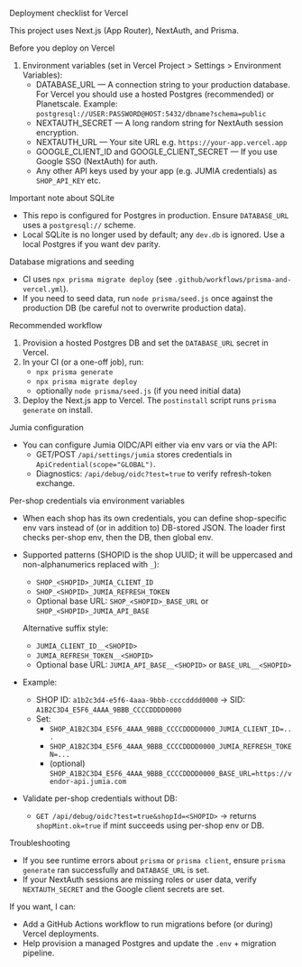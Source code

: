 Deployment checklist for Vercel

This project uses Next.js (App Router), NextAuth, and Prisma.

Before you deploy on Vercel

1) Environment variables (set in Vercel Project > Settings > Environment Variables):
   - DATABASE_URL  — A connection string to your production database. For Vercel you should use a hosted Postgres (recommended) or Planetscale. Example: `postgresql://USER:PASSWORD@HOST:5432/dbname?schema=public`
   - NEXTAUTH_SECRET — A long random string for NextAuth session encryption.
   - NEXTAUTH_URL — Your site URL e.g. `https://your-app.vercel.app`
   - GOOGLE_CLIENT_ID and GOOGLE_CLIENT_SECRET — If you use Google SSO (NextAuth) for auth.
   - Any other API keys used by your app (e.g. JUMIA credentials) as `SHOP_API_KEY` etc.

Important note about SQLite

- This repo is configured for Postgres in production. Ensure `DATABASE_URL` uses a `postgresql://` scheme.
- Local SQLite is no longer used by default; any `dev.db` is ignored. Use a local Postgres if you want dev parity.

Database migrations and seeding

- CI uses `npx prisma migrate deploy` (see `.github/workflows/prisma-and-vercel.yml`).
- If you need to seed data, run `node prisma/seed.js` once against the production DB (be careful not to overwrite production data).

Recommended workflow

1. Provision a hosted Postgres DB and set the `DATABASE_URL` secret in Vercel.
2. In your CI (or a one-off job), run:
   - `npx prisma generate`
   - `npx prisma migrate deploy`
   - optionally `node prisma/seed.js` (if you need initial data)
3. Deploy the Next.js app to Vercel. The `postinstall` script runs `prisma generate` on install.

Jumia configuration

- You can configure Jumia OIDC/API either via env vars or via the API:
   - GET/POST `/api/settings/jumia` stores credentials in `ApiCredential(scope="GLOBAL")`.
   - Diagnostics: `/api/debug/oidc?test=true` to verify refresh-token exchange.

Per-shop credentials via environment variables

- When each shop has its own credentials, you can define shop-specific env vars instead of (or in addition to) DB-stored JSON. The loader first checks per-shop env, then the DB, then global env.
- Supported patterns (SHOPID is the shop UUID; it will be uppercased and non-alphanumerics replaced with `_`):

   - `SHOP_<SHOPID>_JUMIA_CLIENT_ID`
   - `SHOP_<SHOPID>_JUMIA_REFRESH_TOKEN`
   - Optional base URL: `SHOP_<SHOPID>_BASE_URL` or `SHOP_<SHOPID>_JUMIA_API_BASE`

   Alternative suffix style:

   - `JUMIA_CLIENT_ID__<SHOPID>`
   - `JUMIA_REFRESH_TOKEN__<SHOPID>`
   - Optional base URL: `JUMIA_API_BASE__<SHOPID>` or `BASE_URL__<SHOPID>`

- Example:

   - SHOP ID: `a1b2c3d4-e5f6-4aaa-9bbb-ccccdddd0000` → SID: `A1B2C3D4_E5F6_4AAA_9BBB_CCCCDDDD0000`
   - Set:
      - `SHOP_A1B2C3D4_E5F6_4AAA_9BBB_CCCCDDDD0000_JUMIA_CLIENT_ID=...`
      - `SHOP_A1B2C3D4_E5F6_4AAA_9BBB_CCCCDDDD0000_JUMIA_REFRESH_TOKEN=...`
      - (optional) `SHOP_A1B2C3D4_E5F6_4AAA_9BBB_CCCCDDDD0000_BASE_URL=https://vendor-api.jumia.com`

- Validate per-shop credentials without DB:

   - `GET /api/debug/oidc?test=true&shopId=<SHOPID>` → returns `shopMint.ok=true` if mint succeeds using per-shop env or DB.

Troubleshooting

- If you see runtime errors about `prisma` or `prisma client`, ensure `prisma generate` ran successfully and `DATABASE_URL` is set.
- If your NextAuth sessions are missing roles or user data, verify `NEXTAUTH_SECRET` and the Google client secrets are set.

If you want, I can:
- Add a GitHub Actions workflow to run migrations before (or during) Vercel deployments.
- Help provision a managed Postgres and update the `.env` + migration pipeline.
